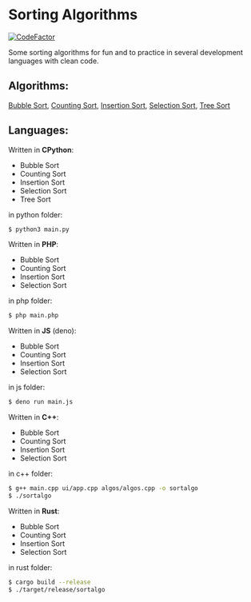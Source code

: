 # Sorting Algorithms

[![CodeFactor](https://www.codefactor.io/repository/github/valbou/sorting_algorithms/badge)](https://www.codefactor.io/repository/github/valbou/sorting_algorithms)

Some sorting algorithms for fun and to practice in several development languages with clean code.

## Algorithms:
[Bubble Sort](https://en.wikipedia.org/wiki/Bubble_sort),
[Counting Sort](https://en.wikipedia.org/wiki/Counting_sort),
[Insertion Sort](https://en.wikipedia.org/wiki/Insertion_sort),
[Selection Sort](https://en.wikipedia.org/wiki/Selection_sort),
[Tree Sort](https://en.wikipedia.org/wiki/Tree_sort)

## Languages:
Written in **CPython**:
- Bubble Sort
- Counting Sort
- Insertion Sort
- Selection Sort
- Tree Sort

in python folder:
```bash
$ python3 main.py
```

Written in **PHP**:
- Bubble Sort
- Counting Sort
- Insertion Sort
- Selection Sort

in php folder:
```bash
$ php main.php
```

Written in **JS** (deno):
- Bubble Sort
- Counting Sort
- Insertion Sort
- Selection Sort

in js folder:
```bash
$ deno run main.js
```

Written in **C++**:
- Bubble Sort
- Counting Sort
- Insertion Sort
- Selection Sort

in c++ folder:
```bash
$ g++ main.cpp ui/app.cpp algos/algos.cpp -o sortalgo
$ ./sortalgo
```

Written in **Rust**:
- Bubble Sort
- Counting Sort
- Insertion Sort
- Selection Sort

in rust folder:
```bash
$ cargo build --release
$ ./target/release/sortalgo
```

